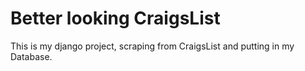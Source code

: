 # Better looking CraigsList #

This is my django project, scraping from CraigsList and putting in my Database.
